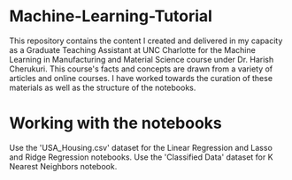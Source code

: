 # Machine-Learning-Tutorial
This repository contains the content I created and delivered in my capacity as a Graduate Teaching Assistant at UNC Charlotte for the Machine Learning in Manufacturing and Material Science course under Dr. Harish Cherukuri. This course's facts and concepts are drawn from a variety of articles and online courses. I have worked towards the curation of these materials as well as the structure of the notebooks.

# Working with the notebooks
Use the 'USA_Housing.csv' dataset for the Linear Regression and Lasso and Ridge Regression notebooks.
Use the 'Classified Data' dataset for K Nearest Neighbors notebook. 
